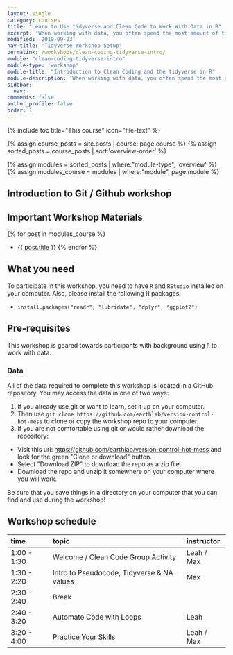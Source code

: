 ```yaml
---
layout: single
category: courses
title: "Learn to Use tidyverse and Clean Code to Work With Data in R"
excerpt: 'When working with data, you often spend the most amount of time cleaning your data. Learn how to write more efficient code using the tidyverse in R.'
modified: '2019-09-03'
nav-title: "Tidyverse Workshop Setup"
permalink: /workshops/clean-coding-tidyverse-intro/
module: "clean-coding-tidyverse-intro"
module-type: 'workshop'
module-title: "Introduction to Clean Coding and the tidyverse in R"
module-description: 'When working with data, you often spend the most amount of time cleaning your data. Learn how to write more efficient code using the tidyverse in R.'
sidebar:
  nav:
comments: false
author_profile: false
order: 1
---
```


{% include toc title="This course" icon="file-text" %}

{% assign course_posts = site.posts | course: page.course %}
{% assign sorted_posts = course_posts | sort:'overview-order' %}

{% assign modules = sorted_posts | where:"module-type", 'overview' %}
{% assign modules_course = modules | where:"module", page.module %}

<div class="notice--info" markdown="1">

## <i class="fa fa-ship" aria-hidden="true"></i> Introduction to Git / Github workshop

## Important Workshop Materials

{% for post in modules_course %}
 * <a href="{{ site.url }}{{ post.permalink }}">{{ post.title }}</a>
{% endfor %}

## What you need

To participate in this workshop, you need to have `R` and `RStudio` installed on your
computer. Also, please install the following R packages:

<!--
Should we list packages like this? Another option would be:
install.packages(c('pak1', 'pak2', ...))
^ has a bit less duplication
-->

* `install.packages("readr", "lubridate", "dplyr", "ggplot2")`

## Pre-requisites

This workshop is geared towards participants with background using
`R` to work with data.

### Data

All of the data required to complete this workshop is located in a GitHub
repository.
You may access the data in one of two ways:

1. If you already use git or want to learn, set it up on your computer.
2. Then use `git clone https://github.com/earthlab/version-control-hot-mess` to
clone or copy the workshop repo to your computer.
3. If you are not comfortable using git or would rather download the repository:
 * Visit this url: <a href="https://github.com/earthlab/version-control-hot-mess" target = "_blank">https://github.com/earthlab/version-control-hot-mess</a> and look for
the green "Clone or download" button.
 * Select "Download ZIP" to download the repo as a zip file.
 * Download the repo and unzip it somewhere on your computer where you will work.

Be sure that you save things in a directory on your computer that you can find
and use during the workshop!

</div>

<!-- Still need to fill this schedule out? -->

## <i class="fa fa-calendar-check-o" aria-hidden="true"></i> Workshop schedule

| time        | topic                                               | instructor |
|:------------|:----------------------------------------------------|:-----------|
| 1:00 - 1:30 |   Welcome / Clean Code Group Activity |    Leah / Max    | 
| 1:30 - 2:20 | Intro to Pseudocode, Tidyverse & NA values | Max            |
| 2:30 - 2:40 | Break                                               |            |
| 2:40 - 3:20 | Automate Code with Loops            |   Leah      |
| 3:20 - 4:00 | Practice Your Skills             |   Leah  / Max    |
